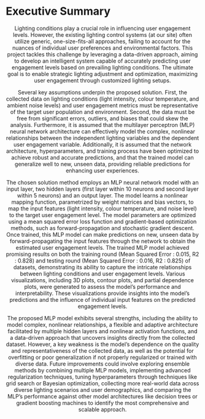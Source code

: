 # Executive Summary
<p align="center">
  Lighting conditions play a crucial role in influencing user engagement levels. However, the existing
lighting control systems (at our site) often utilize generic, one-size-fits-all approaches, failing
to account for the nuances of individual user preferences and environmental factors. This project
tackles this challenge by leveraging a data-driven approach, aiming to develop an intelligent system
capable of accurately predicting user engagement levels based on prevailing lighting conditions. The
ultimate goal is to enable strategic lighting adjustment and optimization, maximizing user engagement
through customized lighting setups.
<p>
<p align="center">
Several key assumptions underpin the proposed solution. First, the collected data on lighting
conditions (light intensity, colour temperature, and ambient noise levels) and user engagement metrics
must be representative of the target user population and environment. Second, the data must
be free from significant errors, outliers, and biases that could skew the analysis. Furthermore, it is
assumed that the multilayer perceptron (MLP) neural network architecture can effectively model the
complex, nonlinear relationships between the independent lighting variables and the dependent user
engagement variable. Additionally, it is assumed that the network architecture, hyperparameters,
and training process have been optimized to achieve robust and accurate predictions, and that the
trained model can generalize well to new, unseen data, providing reliable predictions for enhancing
user experiences.
</p>
<p align="center">
The chosen solution method employs an MLP neural network model with an input layer, two
hidden layers (first layer within 10 neurons and second layer within 5 neurons) and an output layer.
The model learns a nonlinear mapping function, parametrized by weight matrices and bias vectors,
to map the input features (light intensity, colour temperature, and noise level) to the target user
engagement level. The model parameters are optimized using a mean squared error loss function and
gradient-based optimization methods, such as forward-propagation and stochastic gradient descent.
Once trained, this MLP model can make predictions on new, unseen data by forward-propagating
the input features through the network to obtain the estimated user engagement levels.
The trained MLP model achieved promising results on both the training round (Mean Squared Error :
0.015, R2 : 0.828) and testing round (Mean Squared Error : 0.016, R2 : 0.825) of datasets, demonstrating
its ability to capture the intricate relationships between lighting conditions and user engagement
levels. Various visualizations, including 3D plots, contour plots, and partial dependence
plots, were generated to assess the model’s performance and interpretability. These visualizations
provide insights into the model’s predictions and the influence of individual input features on the
predicted engagement levels.
</p>
<p align="center">
The proposed MLP model exhibits several strengths, including the ability to model complex,
nonlinear relationships, a flexible and adaptive architecture facilitated by multiple hidden layers and
nonlinear activation functions, and a data-driven approach that uncovers insights directly from the
collected dataset. However, a key weakness is the model’s dependence on the quality and representativeness
of the collected data, as well as the potential for overfitting or poor generalization if
not properly regularized or trained with diverse data. Future improvements could involve exploring
ensemble methods by combining multiple MLP models, implementing advanced regularization
techniques, tuning hyperparameters through techniques like grid search or Bayesian optimization,
collecting more real-world data across diverse lighting scenarios and user demographics, and comparing
the MLP’s performance against other model architectures like decision trees or gradient boosting
machines to identify the most comprehensive and scalable approach.
</p>
